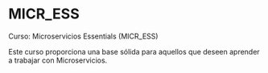 # MICR_ESS
Curso: Microservicios Essentials (MICR_ESS)

Este curso proporciona una base sólida para aquellos que deseen aprender a trabajar con Microservicios.
